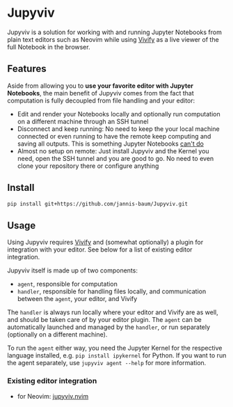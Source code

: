 # Jupyviv

Jupyviv is a solution for working with and running Jupyter Notebooks from plain
text editors such as Neovim while using
[Vivify](https://github.com/jannis-baum/Vivify) as a live viewer of the full
Notebook in the browser.

## Features

Aside from allowing you to **use your favorite editor with Jupyter Notebooks**,
the main benefit of Jupyviv comes from the fact that computation is fully
decoupled from file handling and your editor:

- Edit and render your Notebooks locally and optionally run computation on a
  different machine through an SSH tunnel
- Disconnect and keep running: No need to keep the your local machine connected
  or even running to have the remote keep computing and saving all outputs. This
  is something Jupyter Notebooks [can't
  do](https://stackoverflow.com/a/36845963)
- Almost no setup on remote: Just install Jupyviv and the Kernel you need, open
  the SSH tunnel and you are good to go. No need to even clone your repository
  there or configure anything

## Install

```sh
pip install git+https://github.com/jannis-baum/Jupyviv.git
```

## Usage

Using Jupyviv requires [Vivify](github.com/jannis-baum/Vivify) and (somewhat
optionally) a plugin for integration with your editor. See below for a list of
existing editor integration.

Jupyviv itself is made up of two components:

- `agent`, responsible for computation
- `handler`, responsible for handling files locally, and communication between
  the `agent`, your editor, and Vivify

The `handler` is always run locally where your editor and Vivify are as well,
and should be taken care of by your editor plugin. The `agent` can be
automatically launched and managed by the `handler`, or run separately
(optionally on a different machine).

To run the `agent` either way, you need the Jupyter Kernel for the respective
language installed, e.g. `pip install ipykernel` for Python. If you want to run
the agent separately, use `jupyviv agent --help` for more information.

### Existing editor integration

- for Neovim: [jupyviv.nvim](https://github.com/jannis-baum/jupyviv.nvim)
